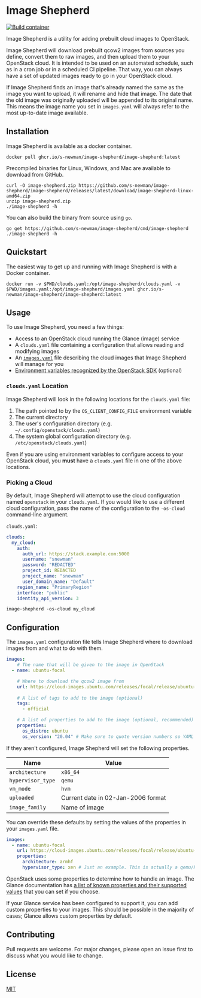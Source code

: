 # Image Shepherd

[![Build container](https://github.com/s-newman/image-shepherd/actions/workflows/containers.yml/badge.svg)](https://github.com/s-newman/image-shepherd/actions/workflows/containers.yml)

Image Shepherd is a utility for adding prebuilt cloud images to OpenStack.

Image Shepherd will download prebuilt qcow2 images from sources you define, convert them to raw images, and then upload them to your OpenStack cloud. It is intended to be used on an automated schedule, such as in a cron job or in a scheduled CI pipeline. That way, you can always have a set of updated images ready to go in your OpenStack cloud.

If Image Shepherd finds an image that's already named the same as the image you want to upload, it will rename and hide that image. The date that the old image was originally uploaded will be appended to its original name. This means the image name you set in `images.yaml` will always refer to the most up-to-date image available.

## Installation

Image Shepherd is available as a docker container.

```shell
docker pull ghcr.io/s-newman/image-shepherd/image-shepherd:latest
```

Precompiled binaries for Linux, Windows, and Mac are available to download from GitHub.

```shell
curl -O image-shepherd.zip https://github.com/s-newman/image-shepherd/image-shepherd/releases/latest/download/image-shepherd-linux-amd64.zip
unzip image-shepherd.zip
./image-shepherd -h
```

You can also build the binary from source using `go`.

```shell
go get https://github.com/s-newman/image-shepherd/cmd/image-shepherd
./image-shepherd -h
```

## Quickstart

The easiest way to get up and running with Image Shepherd is with a Docker container.

```shell
docker run -v $PWD/clouds.yaml:/opt/image-shepherd/clouds.yaml -v $PWD/images.yaml:/opt/image-shepherd/images.yaml ghcr.io/s-newman/image-shepherd/image-shepherd:latest
```

## Usage

To use Image Shepherd, you need a few things:

- Access to an OpenStack cloud running the Glance (image) service
- A `clouds.yaml` file containing a configuration that allows reading and modifying images
- An [`images.yaml`](#configuration) file describing the cloud images that Image Shepherd will manage for you
- [Environment variables recognized by the OpenStack SDK](https://docs.openstack.org/python-openstackclient/latest/cli/man/openstack.html#environment-variables) (optional)

### `clouds.yaml` Location

Image Shepherd will look in the following locations for the `clouds.yaml` file:

1. The path pointed to by the `OS_CLIENT_CONFIG_FILE` environment variable
2. The current directory
3. The user's configuration directory (e.g. `~/.config/openstack/clouds.yaml`)
4. The system global configuration directory (e.g. `/etc/openstack/clouds.yaml`)

Even if you are using environment variables to configure access to your OpenStack cloud, you **must** have a `clouds.yaml` file in one of the above locations.

### Picking a Cloud

By default, Image Shepherd will attempt to use the cloud configuration named `openstack` in your `clouds.yaml`. If you would like to use a different cloud configuration, pass the name of the configuration to the `-os-cloud` command-line argument.

`clouds.yaml`:
```yaml
clouds:
  my_cloud:
    auth:
      auth_url: https://stack.example.com:5000
      username: "snewman"
      password: "REDACTED"
      project_id: REDACTED
      project_name: "snewman"
      user_domain_name: "Default"
    region_name: "PrimaryRegion"
    interface: "public"
    identity_api_version: 3
```

```shell
image-shepherd -os-cloud my_cloud
```

## Configuration

The `images.yaml` configuration file tells Image Shepherd where to download images from and what to do with them.

```yaml
images:
    # The name that will be given to the image in OpenStack
  - name: ubuntu-focal

    # Where to download the qcow2 image from
    url: https://cloud-images.ubuntu.com/releases/focal/release/ubuntu-20.04-server-cloudimg-amd64.img
  
    # A list of tags to add to the image (optional)
    tags:
      - official

    # A list of properties to add to the image (optional, recommended)
    properties:
      os_distro: ubuntu
      os_version: "20.04" # Make sure to quote version numbers so YAML parses them as strings!
```

If they aren't configured, Image Shepherd will set the following properties.

| Name | Value |
| --- | --- |
| `architecture` | `x86_64` |
| `hypervisor_type` | `qemu` |
| `vm_mode` | `hvm` |
| `uploaded` | Current date in 02-Jan-2006 format |
| `image_family` | Name of image |

You can override these defaults by setting the values of the properties in your `images.yaml` file.

```yaml
images:
  - name: ubuntu-focal
    url: https://cloud-images.ubuntu.com/releases/focal/release/ubuntu-20.04-server-cloudimg-armhf.img
    properties:
      architecture: armhf
      hypervisor_type: xen # Just an example. This is actually a qemu/KVM image.
```

OpenStack uses some properties to determine how to handle an image. The Glance documentation has [a list of known properties and their supported values](https://docs.openstack.org/glance/latest/admin/useful-image-properties.html#image-property-keys-and-values) that you can set if you choose.

If your Glance service has been configured to support it, you can add custom properties to your images. This should be possible in the majority of cases; Glance allows custom properties by default.

## Contributing

Pull requests are welcome. For major changes, please open an issue first to discuss what you would like to change.

## License
[MIT](https://choosealicense.com/licenses/mit/)